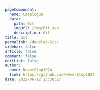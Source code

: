 ```yaml
---
pageComponent: 
  name: Catalogue
  data: 
    path: Git
    imgUrl: /img/Git.svg
    description: Git
title: Git
permalink: /develop/Git/
sidebar: false
article: false
comment: false
editLink: false
author: 
  name: NeverStop1024
  link: https://github.com/NeverStop1024
date: 2022-06-12 15:36:27
---
```

